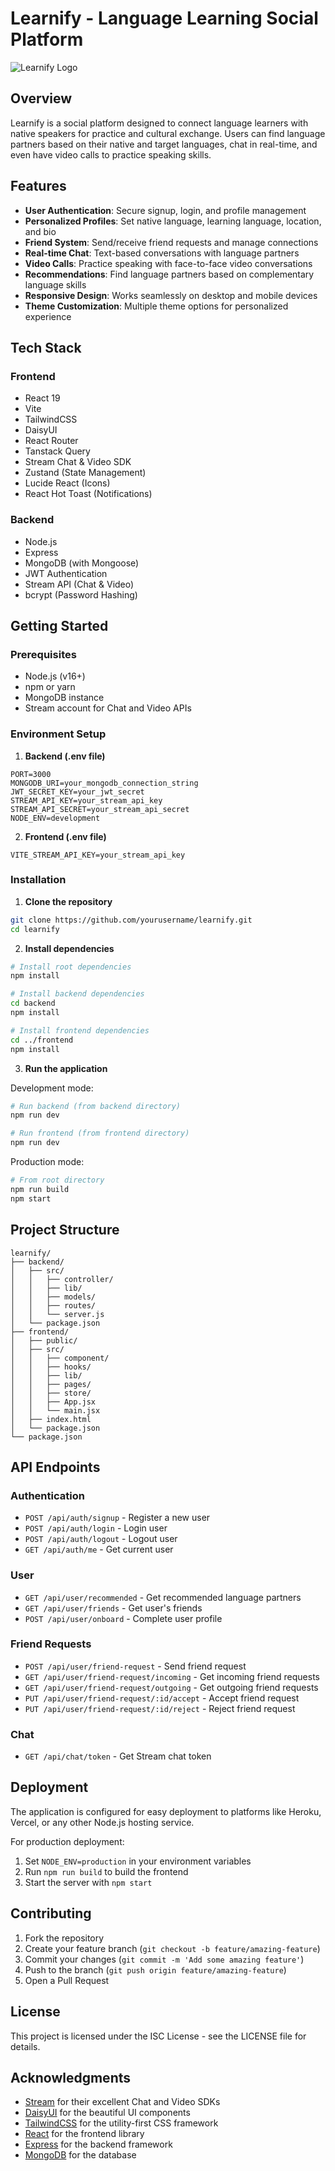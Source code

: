 # Learnify - Language Learning Social Platform

![Learnify Logo](frontend/public/learnify-logo.png)

## Overview

Learnify is a social platform designed to connect language learners with native speakers for practice and cultural exchange. Users can find language partners based on their native and target languages, chat in real-time, and even have video calls to practice speaking skills.

## Features

- **User Authentication**: Secure signup, login, and profile management
- **Personalized Profiles**: Set native language, learning language, location, and bio
- **Friend System**: Send/receive friend requests and manage connections
- **Real-time Chat**: Text-based conversations with language partners
- **Video Calls**: Practice speaking with face-to-face video conversations
- **Recommendations**: Find language partners based on complementary language skills
- **Responsive Design**: Works seamlessly on desktop and mobile devices
- **Theme Customization**: Multiple theme options for personalized experience

## Tech Stack

### Frontend
- React 19
- Vite
- TailwindCSS
- DaisyUI
- React Router
- Tanstack Query
- Stream Chat & Video SDK
- Zustand (State Management)
- Lucide React (Icons)
- React Hot Toast (Notifications)

### Backend
- Node.js
- Express
- MongoDB (with Mongoose)
- JWT Authentication
- Stream API (Chat & Video)
- bcrypt (Password Hashing)

## Getting Started

### Prerequisites
- Node.js (v16+)
- npm or yarn
- MongoDB instance
- Stream account for Chat and Video APIs

### Environment Setup

1. **Backend (.env file)**
```
PORT=3000
MONGODB_URI=your_mongodb_connection_string
JWT_SECRET_KEY=your_jwt_secret
STREAM_API_KEY=your_stream_api_key
STREAM_API_SECRET=your_stream_api_secret
NODE_ENV=development
```

2. **Frontend (.env file)**
```
VITE_STREAM_API_KEY=your_stream_api_key
```

### Installation

1. **Clone the repository**
```bash
git clone https://github.com/yourusername/learnify.git
cd learnify
```

2. **Install dependencies**
```bash
# Install root dependencies
npm install

# Install backend dependencies
cd backend
npm install

# Install frontend dependencies
cd ../frontend
npm install
```

3. **Run the application**

Development mode:
```bash
# Run backend (from backend directory)
npm run dev

# Run frontend (from frontend directory)
npm run dev
```

Production mode:
```bash
# From root directory
npm run build
npm start
```

## Project Structure

```
learnify/
├── backend/
│   ├── src/
│   │   ├── controller/
│   │   ├── lib/
│   │   ├── models/
│   │   ├── routes/
│   │   └── server.js
│   └── package.json
├── frontend/
│   ├── public/
│   ├── src/
│   │   ├── component/
│   │   ├── hooks/
│   │   ├── lib/
│   │   ├── pages/
│   │   ├── store/
│   │   ├── App.jsx
│   │   └── main.jsx
│   ├── index.html
│   └── package.json
└── package.json
```

## API Endpoints

### Authentication
- `POST /api/auth/signup` - Register a new user
- `POST /api/auth/login` - Login user
- `POST /api/auth/logout` - Logout user
- `GET /api/auth/me` - Get current user

### User
- `GET /api/user/recommended` - Get recommended language partners
- `GET /api/user/friends` - Get user's friends
- `POST /api/user/onboard` - Complete user profile

### Friend Requests
- `POST /api/user/friend-request` - Send friend request
- `GET /api/user/friend-request/incoming` - Get incoming friend requests
- `GET /api/user/friend-request/outgoing` - Get outgoing friend requests
- `PUT /api/user/friend-request/:id/accept` - Accept friend request
- `PUT /api/user/friend-request/:id/reject` - Reject friend request

### Chat
- `GET /api/chat/token` - Get Stream chat token

## Deployment

The application is configured for easy deployment to platforms like Heroku, Vercel, or any other Node.js hosting service.

For production deployment:
1. Set `NODE_ENV=production` in your environment variables
2. Run `npm run build` to build the frontend
3. Start the server with `npm start`

## Contributing

1. Fork the repository
2. Create your feature branch (`git checkout -b feature/amazing-feature`)
3. Commit your changes (`git commit -m 'Add some amazing feature'`)
4. Push to the branch (`git push origin feature/amazing-feature`)
5. Open a Pull Request

## License

This project is licensed under the ISC License - see the LICENSE file for details.

## Acknowledgments

- [Stream](https://getstream.io/) for their excellent Chat and Video SDKs
- [DaisyUI](https://daisyui.com/) for the beautiful UI components
- [TailwindCSS](https://tailwindcss.com/) for the utility-first CSS framework
- [React](https://reactjs.org/) for the frontend library
- [Express](https://expressjs.com/) for the backend framework
- [MongoDB](https://www.mongodb.com/) for the database